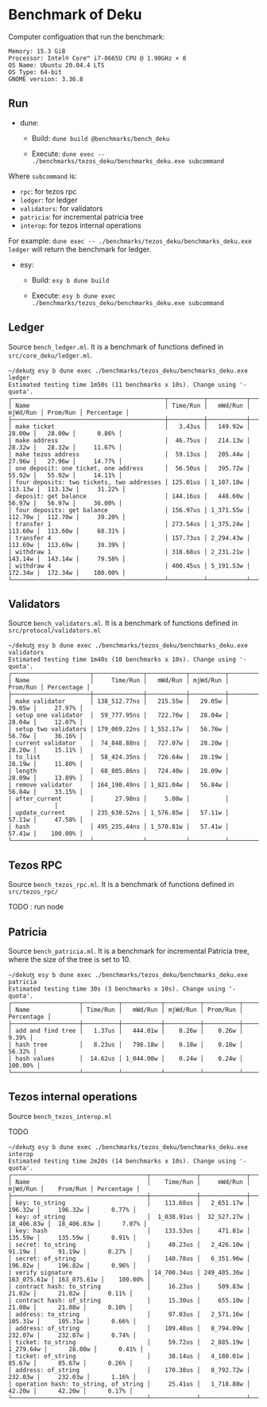 # Benchmark of Deku

Computer configuation that run the benchmark:

```
Memory: 15.3 GiB
Processor: Intel® Core™ i7-8665U CPU @ 1.90GHz × 8 
OS Name: Ubuntu 20.04.4 LTS
OS Type: 64-bit
GNOME version: 3.36.8
```

## Run
- dune:

    - Build: `dune build @benchmarks/bench_deku`

    - Execute: `dune exec -- ./benchmarks/tezos_deku/benchmarks_deku.exe subcommand`

Where `subcommand` is:
- `rpc`: for tezos rpc
- `ledger`: for ledger 
- `validators`: for validators
- `patricia`: for incremental patricia tree
- `interop`: for tezos internal operations 

For example: `dune exec -- ./benchmarks/tezos_deku/benchmarks_deku.exe ledger` will return the benchmark for ledger.

- esy:

    - Build: `esy b dune build`

    - Execute: `esy b dune exec ./benchmarks/tezos_deku/benchmarks_deku.exe subcommand`

## Ledger

Source `bench_ledger.ml`. It is a benchmark of functions defined in `src/core_deku/ledger.ml`.


```
~/dekuꜩ esy b dune exec ./benchmarks/tezos_deku/benchmarks_deku.exe ledger
Estimated testing time 1m50s (11 benchmarks x 10s). Change using '-quota'.
┌───────────────────────────────────────────┬──────────┬───────────┬──────────┬──────────┬────────────┐
│ Name                                      │ Time/Run │   mWd/Run │ mjWd/Run │ Prom/Run │ Percentage │
├───────────────────────────────────────────┼──────────┼───────────┼──────────┼──────────┼────────────┤
│ make ticket                               │   3.43us │   149.92w │   28.00w │   28.00w │      0.86% │
│ make address                              │  46.75us │   214.13w │   28.32w │   28.32w │     11.67% │
│ make tezos address                        │  59.13us │   205.44w │   27.96w │   27.96w │     14.77% │
│ one deposit: one ticket, one address      │  56.50us │   395.72w │   55.92w │   55.92w │     14.11% │
│ four deposits: two tickets, two addresses │ 125.01us │ 1_107.18w │  113.13w │  113.13w │     31.22% │
│ deposit: get balance                      │ 144.16us │   448.60w │   56.97w │   56.97w │     36.00% │
│ four deposits: get balance                │ 156.97us │ 1_371.55w │  112.70w │  112.70w │     39.20% │
│ transfer 1                                │ 273.54us │ 1_375.24w │  113.60w │  113.60w │     68.31% │
│ transfer 4                                │ 157.73us │ 2_294.43w │  113.69w │  113.69w │     39.39% │
│ withdraw 1                                │ 318.68us │ 2_231.21w │  143.14w │  143.14w │     79.58% │
│ withdraw 4                                │ 400.45us │ 5_191.53w │  172.34w │  172.34w │    100.00% │
└───────────────────────────────────────────┴──────────┴───────────┴──────────┴──────────┴────────────┘
```


## Validators

Source `bench_validators.ml`. It is a benchmark of functions defined in `src/protocol/validators.ml`


```
~/dekuꜩ esy b dune exec ./benchmarks/tezos_deku/benchmarks_deku.exe validators
Estimated testing time 1m40s (10 benchmarks x 10s). Change using '-quota'.
┌──────────────────────┬──────────────┬───────────┬──────────┬──────────┬────────────┐
│ Name                 │     Time/Run │   mWd/Run │ mjWd/Run │ Prom/Run │ Percentage │
├──────────────────────┼──────────────┼───────────┼──────────┼──────────┼────────────┤
│ make validator       │ 138_512.77ns │   215.55w │   29.05w │   29.05w │     27.97% │
│ setup one validator  │  59_777.95ns │   722.76w │   28.04w │   28.04w │     12.07% │
│ setup two validators │ 179_069.22ns │ 1_552.17w │   56.76w │   56.76w │     36.16% │
│ current validator    │  74_848.88ns │   727.07w │   28.20w │   28.20w │     15.11% │
│ to_list              │  58_424.35ns │   726.64w │   28.19w │   28.19w │     11.80% │
│ length               │  68_805.86ns │   724.40w │   28.09w │   28.09w │     13.89% │
│ remove validator     │ 164_190.49ns │ 1_821.04w │   56.84w │   56.84w │     33.15% │
│ after_current        │      27.98ns │     5.00w │          │          │            │
│ update_current       │ 235_630.52ns │ 1_576.85w │   57.11w │   57.11w │     47.58% │
│ hash                 │ 495_235.44ns │ 1_570.81w │   57.41w │   57.41w │    100.00% │
└──────────────────────┴──────────────┴───────────┴──────────┴──────────┴────────────┘
```

## Tezos RPC

Source `bench_tezos_rpc.ml`. It is a benchmark of functions defined in `src/tezos_rpc/`

TODO : run node


## Patricia

Source `bench_patricia.ml`. It is a benchmark for incremental Patricia tree, where the size of the tree is set to 10.


```
~/dekuꜩ esy b dune exec ./benchmarks/tezos_deku/benchmarks_deku.exe patricia
Estimated testing time 30s (3 benchmarks x 10s). Change using '-quota'.
┌───────────────────┬──────────┬───────────┬──────────┬──────────┬────────────┐
│ Name              │ Time/Run │   mWd/Run │ mjWd/Run │ Prom/Run │ Percentage │
├───────────────────┼──────────┼───────────┼──────────┼──────────┼────────────┤
│ add and find tree │   1.37us │   444.01w │    0.26w │    0.26w │      9.39% │
│ hash tree         │   8.23us │   798.18w │    0.18w │    0.18w │     56.32% │
│ hash values       │  14.62us │ 1_044.00w │    0.24w │    0.24w │    100.00% │
└───────────────────┴──────────┴───────────┴──────────┴──────────┴────────────┘
```


## Tezos internal operations

Source `bench_tezos_interop.ml`

TODO

```
~/dekuꜩ esy b dune exec ./benchmarks/tezos_deku/benchmarks_deku.exe interop
Estimated testing time 2m20s (14 benchmarks x 10s). Change using '-quota'.
┌──────────────────────────────────────┬─────────────┬─────────────┬─────────────┬─────────────┬────────────┐
│ Name                                 │    Time/Run │     mWd/Run │    mjWd/Run │    Prom/Run │ Percentage │
├──────────────────────────────────────┼─────────────┼─────────────┼─────────────┼─────────────┼────────────┤
│ key: to_string                       │    113.68us │   2_651.17w │     196.32w │     196.32w │      0.77% │
│ key: of_string                       │  1_038.91us │  32_527.27w │  18_406.83w │  18_406.83w │      7.07% │
│ key: hash                            │    133.53us │     471.81w │     135.59w │     135.59w │      0.91% │
│ secret: to_string                    │     40.23us │   2_426.10w │      91.19w │      91.19w │      0.27% │
│ secret: of_string                    │    140.78us │   6_351.96w │     196.82w │     196.82w │      0.96% │
│ verify signature                     │ 14_700.34us │ 249_405.36w │ 163_075.61w │ 163_075.61w │    100.00% │
│ contract hash: to_string             │     16.23us │     509.83w │      21.02w │      21.02w │      0.11% │
│ contract hash: of_string             │     15.30us │     655.10w │      21.08w │      21.08w │      0.10% │
│ address: to_string                   │     97.03us │   2_571.16w │     105.31w │     105.31w │      0.66% │
│ address: of_string                   │    109.48us │   8_794.09w │     232.07w │     232.07w │      0.74% │
│ ticket: to_string                    │     59.72us │   2_885.19w │   1_279.64w │      28.00w │      0.41% │
│ ticket: of_string                    │     38.14us │   4_180.01w │      85.67w │      85.67w │      0.26% │
│ address: of_string                   │    170.38us │   8_792.72w │     232.03w │     232.03w │      1.16% │
│ operation hash: to_string, of_string │     25.41us │   1_718.88w │      42.20w │      42.20w │      0.17% │
└──────────────────────────────────────┴─────────────┴─────────────┴─────────────┴─────────────┴────────────┘
```